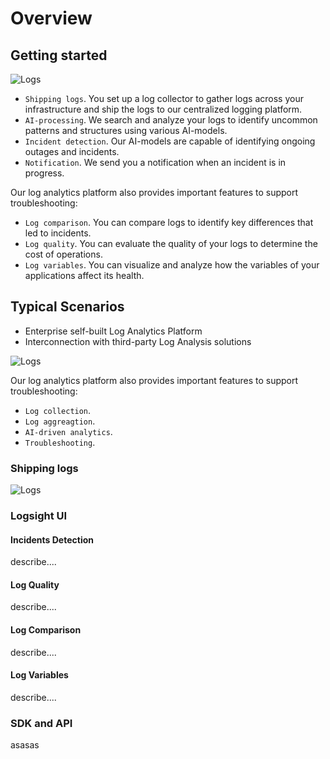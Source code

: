 # Overview


## Getting started

![Logs](./getting_started/how_it_works.png ':size=1000' )

+ `Shipping logs`. You set up a log collector to gather logs across your infrastructure and ship the logs to our centralized logging platform.
+ `AI-processing`. We search and analyze your logs to identify uncommon patterns and structures using various AI-models. 
+ `Incident detection`. Our AI-models are capable of identifying ongoing outages and incidents.
+ `Notification`. We send you a notification when an incident is in progress.

Our log analytics platform also provides important features to support troubleshooting:
+ `Log comparison`. You can compare logs to identify key differences that led to incidents. 
+ `Log quality`. You can evaluate the quality of your logs to determine the cost of operations.  
+ `Log variables`. You can visualize and analyze how the variables of your applications affect its health.    


## Typical Scenarios

+ Enterprise self-built Log Analytics Platform
+ Interconnection with third-party Log Analysis solutions

![Logs](./getting_started/logsight_architecture.png ':size=900' )

Our log analytics platform also provides important features to support troubleshooting:
+ `Log collection`. 
+ `Log aggreagtion`.  
+ `AI-driven analytics`. 
+ `Troubleshooting`. 

### Shipping logs

![Logs](./getting_started/shipping_logs.png ':size=800' )

### Logsight UI

#### Incidents Detection
describe....

#### Log Quality
describe....

#### Log Comparison
describe....

#### Log Variables 
describe....


### SDK and API

asasas

